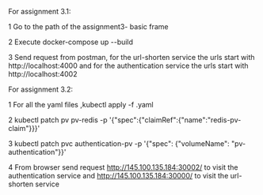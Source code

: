 
For assignment 3.1:

1 Go to the path of the assignment3- basic frame

2 Execute docker-compose up --build

3 Send request from postman, for the url-shorten service the urls start with http://localhost:4000 and for the authentication service the urls start with http://localhost:4002

For assignment 3.2:

1 For all the yaml files ,kubectl apply -f <filename>.yaml
  
2 kubectl patch pv pv-redis -p '{"spec":{"claimRef":{"name":"redis-pv-claim"}}}'
  
3 kubectl patch pvc authentication-pv -p '{"spec": {"volumeName": "pv-authentication"}}'
  
4 From browser send request http://145.100.135.184:30002/ to visit the authentication service and http://145.100.135.184:30000/ to visit the url-shorten service
